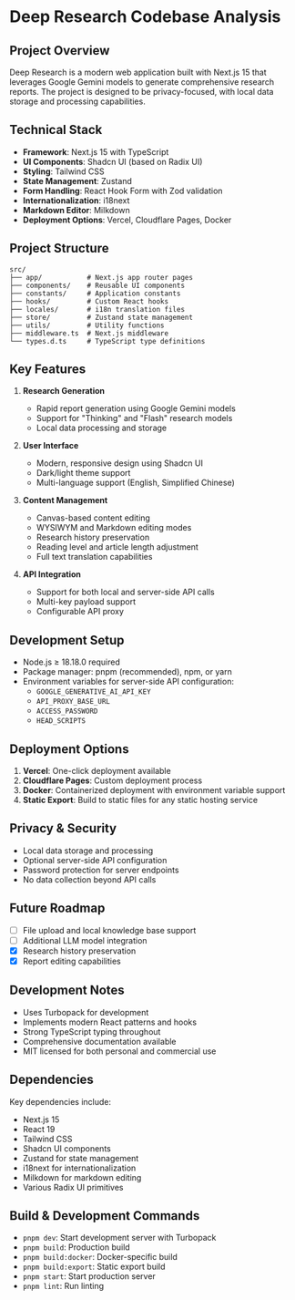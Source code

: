 # Deep Research Codebase Analysis

## Project Overview
Deep Research is a modern web application built with Next.js 15 that leverages Google Gemini models to generate comprehensive research reports. The project is designed to be privacy-focused, with local data storage and processing capabilities.

## Technical Stack
- **Framework**: Next.js 15 with TypeScript
- **UI Components**: Shadcn UI (based on Radix UI)
- **Styling**: Tailwind CSS
- **State Management**: Zustand
- **Form Handling**: React Hook Form with Zod validation
- **Internationalization**: i18next
- **Markdown Editor**: Milkdown
- **Deployment Options**: Vercel, Cloudflare Pages, Docker

## Project Structure
```
src/
├── app/           # Next.js app router pages
├── components/    # Reusable UI components
├── constants/     # Application constants
├── hooks/         # Custom React hooks
├── locales/       # i18n translation files
├── store/         # Zustand state management
├── utils/         # Utility functions
├── middleware.ts  # Next.js middleware
└── types.d.ts     # TypeScript type definitions
```

## Key Features
1. **Research Generation**
   - Rapid report generation using Google Gemini models
   - Support for "Thinking" and "Flash" research models
   - Local data processing and storage

2. **User Interface**
   - Modern, responsive design using Shadcn UI
   - Dark/light theme support
   - Multi-language support (English, Simplified Chinese)

3. **Content Management**
   - Canvas-based content editing
   - WYSIWYM and Markdown editing modes
   - Research history preservation
   - Reading level and article length adjustment
   - Full text translation capabilities

4. **API Integration**
   - Support for both local and server-side API calls
   - Multi-key payload support
   - Configurable API proxy

## Development Setup
- Node.js ≥ 18.18.0 required
- Package manager: pnpm (recommended), npm, or yarn
- Environment variables for server-side API configuration:
  - `GOOGLE_GENERATIVE_AI_API_KEY`
  - `API_PROXY_BASE_URL`
  - `ACCESS_PASSWORD`
  - `HEAD_SCRIPTS`

## Deployment Options
1. **Vercel**: One-click deployment available
2. **Cloudflare Pages**: Custom deployment process
3. **Docker**: Containerized deployment with environment variable support
4. **Static Export**: Build to static files for any static hosting service

## Privacy & Security
- Local data storage and processing
- Optional server-side API configuration
- Password protection for server endpoints
- No data collection beyond API calls

## Future Roadmap
- [ ] File upload and local knowledge base support
- [ ] Additional LLM model integration
- [x] Research history preservation
- [x] Report editing capabilities

## Development Notes
- Uses Turbopack for development
- Implements modern React patterns and hooks
- Strong TypeScript typing throughout
- Comprehensive documentation available
- MIT licensed for both personal and commercial use

## Dependencies
Key dependencies include:
- Next.js 15
- React 19
- Tailwind CSS
- Shadcn UI components
- Zustand for state management
- i18next for internationalization
- Milkdown for markdown editing
- Various Radix UI primitives

## Build & Development Commands
- `pnpm dev`: Start development server with Turbopack
- `pnpm build`: Production build
- `pnpm build:docker`: Docker-specific build
- `pnpm build:export`: Static export build
- `pnpm start`: Start production server
- `pnpm lint`: Run linting 